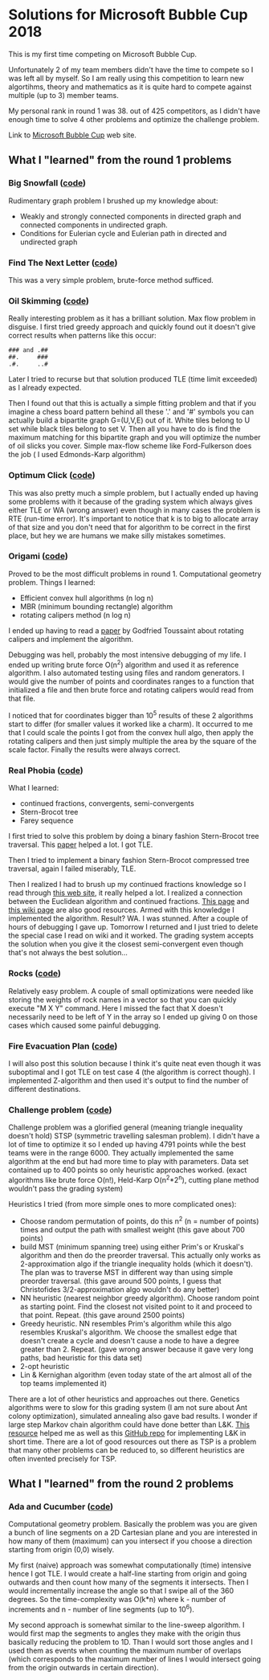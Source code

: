# Solutions for Microsoft Bubble Cup 2018
This is my first time competing on Microsoft Bubble Cup.

Unfortunately 2 of my team members didn't have the time to compete so I was left all by myself.
So I am really using this competition to learn new algortihms,  theory and mathematics as it is quite hard to compete against multiple (up to 3) member teams.

My personal rank in round 1 was 38. out of 425 competitors, 
as I didn't have enough time to solve 4 other problems and optimize the challenge problem.

Link to [Microsoft Bubble Cup](http://bubblecup.petlja.org/) web site.

## What I "learned" from the round 1 problems

### Big Snowfall ([code](https://github.com/gordicaleksa/MicrosoftBubbleCup2018/blob/master/Round1/p1_BigSnowfall.cpp))
Rudimentary graph problem I brushed up my knowledge about:
* Weakly and strongly connected components in directed graph and connected components in undirected graph.
* Conditions for Eulerian cycle and Eulerian path in directed and undirected graph
### Find The Next Letter ([code](https://github.com/gordicaleksa/MicrosoftBubbleCup2018/blob/master/Round1/p5_FindTheNextLetter.cpp))
This was a very simple problem, brute-force method sufficed.
### Oil Skimming ([code](https://github.com/gordicaleksa/MicrosoftBubbleCup2018/blob/master/Round1/p6_OilSkimming.cpp))
Really interesting problem as it has a brilliant solution. Max flow problem in disguise. 
I first tried greedy approach and quickly found out it doesn't give correct results when patterns like this occur:

    ### and .##
    ##.     ###
    .#.     ..#
Later I tried to recurse but that solution produced TLE (time limit exceeded) as I already expected.

Then I found out that this is actually a simple fitting problem and that if you imagine a chess board pattern behind all these '.'  and '#' symbols you can actually build a bipartite graph G=(U,V,E) out of it. White tiles belong to U set while black tiles belong to set V. Then all you have to do is find the maximum matching for this bipartite graph and you will optimize the number of oil slicks you cover. Simple max-flow scheme like Ford-Fulkerson does the job ( I used Edmonds-Karp algorithm)
### Optimum Click ([code](https://github.com/gordicaleksa/MicrosoftBubbleCup2018/blob/master/Round1/p7_OptimumClick.cpp))
This was also pretty much a simple problem, but I actually ended up having some problems with it because of the grading system which always gives either TLE or WA (wrong answer) even though in many cases the problem is RTE (run-time error). It's important to notice that k is to big to allocate array of that size and you don't need that for algorithm to be correct in the first place, but hey we are humans we make silly mistakes sometimes.

### Origami ([code](https://github.com/gordicaleksa/MicrosoftBubbleCup2018/blob/master/Round1/p8_Origami.cpp))
Proved to be the most difficult problems in round 1. Computational geometry problem.
Things I learned:

 - Efficient convex hull algorithms (n log n)
 - MBR (minimum bounding rectangle) algorithm
 - rotating calipers method (n log n)

I ended up having to read a [paper](http://citeseerx.ist.psu.edu/viewdoc/download?doi=10.1.1.155.5671&rep=rep1&type=pdf) by Godfried Toussaint about rotating calipers and implement the algorithm.

Debugging was hell, probably the most intensive debugging of my life. I ended up writing brute force O(n<sup>2</sup>) algorithm and used it as reference algorithm. I also automated testing using files and random generators. I would give the number of points and coordinates ranges to a function that initialized a file and then brute force and rotating calipers would read from that file.

I noticed that for coordinates bigger than 10<sup>5</sup> results of these 2 algorithms start to differ (for smaller values it worked like a charm).
It occurred to me that I could scale the points I got from the convex hull algo, then apply the rotating calipers and then just simply multiple the area by the square of the scale factor. Finally the results were always correct.

### Real Phobia ([code](https://github.com/gordicaleksa/MicrosoftBubbleCup2018/blob/master/Round1/p9_RealPhobia.cpp))
What I learned:

 - continued fractions, convergents, semi-convergents
 - Stern-Brocot tree
 - Farey sequence

I first tried to solve this problem by doing a binary fashion Stern-Brocot tree traversal. This [paper](https://pdfs.semanticscholar.org/8500/00d79acaf10cb8c601ab675ce3f06cf40da6.pdf) helped a lot. I got TLE. 

Then I tried to implement a binary fashion Stern-Brocot compressed tree traversal, again I failed miserably, TLE.

Then I realized I had to brush up my continued fractions knowledge so I read through [this web site](http://www.maths.surrey.ac.uk/hosted-sites/R.Knott/Fibonacci/cfINTRO.html), it really helped a lot. I realized a connection between the Euclidean algorithm and continued fractions. [This page](https://shreevatsa.wordpress.com/2011/01/10/not-all-best-rational-approximations-are-the-convergents-of-the-continued-fraction/) and [this wiki page](https://en.wikipedia.org/wiki/Continued_fraction#Best_rational_approximations) are also good resources. Armed with this knowledge I implemented the algorithm. Result? WA. I was stunned. After a couple of hours of debugging I gave up. Tomorrow I returned and I just tried to delete the special case I read on wiki and it worked. The grading system accepts the solution when you give it the closest semi-convergent even though that's not always the best solution... 
### Rocks ([code](https://github.com/gordicaleksa/MicrosoftBubbleCup2018/blob/master/Round1/p10_Rocks.cpp))
Relatively easy problem. A couple of small optimizations were needed like storing the weights of rock names in a vector so that you can quickly execute "M X Y" command. Here I missed the fact that X doesn't necessarily need to be left of Y in the array so I ended up giving 0 on those cases which caused some painful debugging.
### Fire Evacuation Plan ([code](https://github.com/gordicaleksa/MicrosoftBubbleCup2018/blob/master/Round1/p11_FireEvacuationPlan.cpp))
I will also post this solution because I think it's quite neat even though it was suboptimal and I got TLE on test case  4 (the algorithm is correct though). I implemented Z-algorithm and then used it's output to find the number of different destinations.
### Challenge problem ([code](https://github.com/gordicaleksa/MicrosoftBubbleCup2018/blob/master/Round1/p12_Challenge.cpp))
Challenge problem was a glorified general (meaning triangle inequality doesn't hold) 
STSP (symmetric travelling salesman problem). I didn't have a lot of time to optimize it so I ended up having 4791 points while the best teams were in the range 6000. They actually implemented the same algorithm at the end but had more time to play with parameters. Data set contained up to 400 points so only heuristic approaches worked. (exact algorithms like brute force O(n!), Held-Karp O(n<sup>2</sup>*2<sup>n</sup>), cutting plane method wouldn't pass the grading system)

Heuristics I tried (from more simple ones to more complicated ones):

 - Choose random permutation of points, do this n<sup>2</sup> (n = number of points) times and output the path with smallest weight (this gave about 700 points)
 - build MST (minimum spanning tree) using either Prim's or Kruskal's algorithm and then do the preorder traversal. This actually only works as 2-approximation algo if the triangle inequality holds (which it doesn't). The plan was to traverse MST in different way than using simple preorder traversal. (this gave around 500 points, I guess that Christofides 3/2-approximation algo wouldn't do any better)
 - NN heuristic (nearest neighbor greedy algorithm). Choose random point as starting point. Find the closest not visited point to it and proceed to that point. Repeat. (this gave around 2500 points)
 - Greedy heuristic. NN resembles Prim's algorithm while this algo resembles Kruskal's algorithm. We choose the smallest edge that doesn't create a cycle and doesn't cause a node to have a degree greater than 2. Repeat. (gave wrong answer because it gave very long paths, bad heuristic for this data set)
 - 2-opt heuristic
 - Lin & Kernighan algorithm (even today state of the art almost all of the top teams implemented it)

There are a lot of other heuristics and approaches out there. Genetics algorithms were to slow for this grading system (I am not sure about Ant colony optimization), simulated annealing also gave bad results. I wonder if large step Markov chain algorithm could have done better than L&K.
[This resource](https://web.tuke.sk/fei-cit/butka/hop/htsp.pdf) helped me as well as this [GitHub repo]( https://github.com/lingz/LK-Heuristic/blob/master/LKMatrix.cpp) for implementing L&K in short time. There are a lot of good resources out there as TSP is a problem that many other problems can be reduced to, so different heuristics are often invented precisely for TSP.

## What I "learned" from the round 2 problems

### Ada and Cucumber ([code](https://github.com/gordicaleksa/MicrosoftBubbleCup2018/blob/master/Round2/p9_AdaAndCucumber.cpp))
Computational geometry problem. Basically the problem was you are given a bunch of line segments on a 2D Cartesian plane and you are interested in how many of them (maximum) can you intersect if you choose a direction starting from origin (0,0) wisely.

My first (naive) approach was somewhat computationally (time) intensive hence I got TLE. I would create a half-line starting from origin and going outwards and then count how many of the segments it intersects. Then I would incrementally increase the angle so that I swipe all of the 360 degrees. So the time-complexity was O(k*n) where k - number of increments and n - number of line segments (up to 10<sup>6</sup>).

My second approach is somewhat similar to the line-sweep algorithm. I would first map the segments to angles they make with the origin thus basically reducing the problem to 1D. Than I would sort those angles and I used them as events when counting the maximum number of overlaps (which corresponds to the maximum number of lines I would intersect going from the origin outwards in certain direction).
